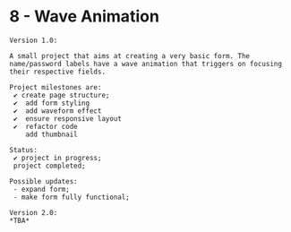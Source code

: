 # 8 - Wave Animation

    Version 1.0:

    A small project that aims at creating a very basic form. The name/password labels have a wave animation that triggers on focusing their respective fields.

    Project milestones are:
     ✔ create page structure;
     ✔  add form styling
     ✔  add waveform effect
     ✔  ensure responsive layout
     ✔  refactor code
        add thumbnail

    Status:
     ✔ project in progress;
     project completed;

    Possible updates:
     - expand form;
     - make form fully functional;

    Version 2.0:
    *TBA*

